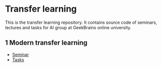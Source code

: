 # Transfer learning

This is the transfer learning repository. It contains source code of seminars, lectures and tasks for AI group at GeekBrains online university.

## 1 Modern transfer learning

- [Seminar](https://github.com/allseenn/transfer/tree/main/01.Seminar)
- [Tasks](https://github.com/allseenn/transfer/tree/main/01.Tasks)
